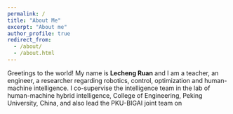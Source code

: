 ```yaml
---
permalink: /
title: "About Me"
excerpt: "About me"
author_profile: true
redirect_from: 
  - /about/
  - /about.html
---
```


Greetings to the world! My name is **Lecheng Ruan** and I am a teacher, an engineer, a researcher regarding robotics, control, optimization and human-machine intelligence. I co-supervise the intelligence team in the lab of human-machine hybrid intelligence, College of Engineering, Peking University, China, and also lead the PKU-BIGAI joint team on 



